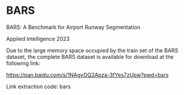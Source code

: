 # BARS
BARS: A Benchmark for Airport Runway Segmentation

Applied Intelligence 2023

Due to the large memory space occupied by the train set of the BARS dataset, the complete BARS dataset is available for download at the following link:

https://pan.baidu.com/s/1NAgyOQ2Apza-3fYes7zUpw?pwd=bars

Link extraction code: bars
